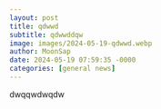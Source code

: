 ```yaml
---
layout: post
title: qdwwd
subtitle: qdwwddqw
image: images/2024-05-19-qdwwd.webp
author: MoonSap
date: 2024-05-19 07:59:35 -0000
categories: [general news]
---
```

dwqqwdwqdw
        